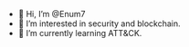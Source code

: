 - 👋 Hi, I’m @Enum7
- 👀 I’m interested in security and blockchain.
- 🌱 I’m currently learning ATT&CK.

<!---
Enum7/Enum7 is a ✨ special ✨ repository because its `README.md` (this file) appears on your GitHub profile.
You can click the Preview link to take a look at your changes.
--->
